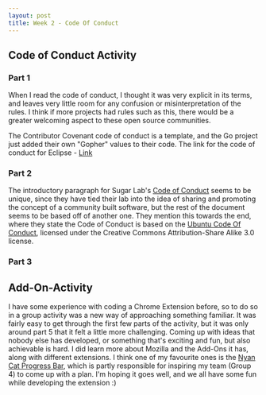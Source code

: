 ```yaml
---
layout: post
title: Week 2 - Code Of Conduct
---
```


## Code of Conduct Activity 

### Part 1

When I read the code of conduct, I thought it was very explicit in its terms, and leaves very little room for any confusion or misinterpretation of the rules. I think if more projects had rules such as this, there would be a greater welcoming aspect to these open source communities. 

The Contributor Covenant code of conduct is a template, and the Go project just added their own "Gopher" values to their code. 
The link for the code of conduct for Eclipse - [Link](https://www.eclipse.org/org/documents/Community_Code_of_Conduct.php)

<!--more-->

### Part 2

The introductory paragraph for Sugar Lab's [Code of Conduct](https://wiki.sugarlabs.org/go/Sugar_Labs/Legal/Code_of_Conduct) seems to be unique, since they have tied their lab into the idea of sharing and promoting the concept of a community built software, but the rest of the document seems to be based off of another one. They mention this towards the end, where they state the Code of Conduct is based on the [Ubuntu Code Of Conduct](https://ubuntu.com/community/governance/code-of-conduct), licensed under the Creative Commons Attribution-Share Alike 3.0 license. 


### Part 3


## Add-On-Activity

I have some experience with coding a Chrome Extension before, so to do so in a group activity was a new way of approaching something familiar. It was fairly easy to get through the first few parts of the activity, but it was only around part 5 that it felt a little more challenging. Coming up with ideas that nobody else has developed, or something that's exciting and fun, but also achievable is hard. I did learn more about Mozilla and the Add-Ons it has, along with different extensions. I think one of my favourite ones is the [Nyan Cat Progress Bar](https://chrome.google.com/webstore/detail/nyan-cat-progress-bar-for/bdjaekjkckpdknkfncfnaibkabdcgmkg?hl=en), which is partly responsible for inspiring my team (Group 4) to come up with a plan. I'm hoping it goes well, and we all have some fun while developing the extension :)

